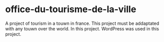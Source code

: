 # office-du-tourisme-de-la-ville
A project of tourism in a touwn in france. This project must be addaptated with any touwn over the world. In this project. WordPress was used in this project.

